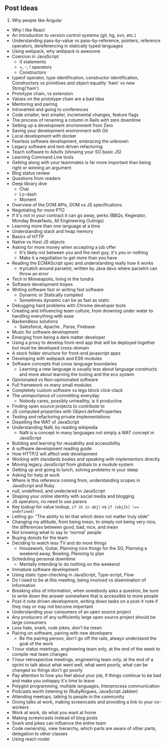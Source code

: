## Post Ideas

1. Why people like Angular
* Why I like React
* An introduction to version control systems (git, hg, svn, etc.)
* Understanding pass-by-value vs pass-by-reference, pointers, reference operators, dereferencing in statically typed languages
* Using webpack, why webpack is awesome
* Coercion in JavaScript
  * if statements
  * +, -, ! operators
  * Constructors
* typeof operator, type identification, constructor identification, Constructors vs primitives and object equality 'ham' vs new String('ham')
* Prototype chain, vs extension
* Values on the prototype chain are a bad idea
* Mentoring and pairing
* Introverted and going to conferences
* Code smaller, test smaller, incremental changes, feature flags
* The process of renaming a column in Rails with zero downtime
* Setting up a development environment from Zero
* Saving your development environment with Git
* Local development with docker
* Fearless software development, embracing the unknown
* Legacy software and test-driven refactoring
* Teach software to Adults (showing your SO basic JS)
* Learning Command Line tools
* Getting along with your teammates is far more important than being right or winning an argument
* Blog status review
* Questions from readers
* Deep library dive
  * Chai
  * Lo-dash
  * Moment
* Overview of the DOM APIs, DOM vs JS specifications
* Negotiating for more PTO
* If it's not in your contract it can go away, perks (BBQs, Kegerator, Monday Breakfasts, All Engineering Outings)
* Learning more than one language at a time
* Understanding stack and heap memory
* Basics of HTTP
* Native vs Host JS objects
* Asking for more money when accepting a job offer
  * It's likely not between you and the next guy, it's you or nothing
  * Make it a negotiation to get more than you have
* Reading the ECMAScript spec and understanding really how it works
  * try/catch around parseInt, written by Java devs where parseInt can throw an error
* Tech in Minneapolis, living in the tundra
* Software development tropes
* Writing software fast or writing fast software
  * Dynamic or Statically compiled
  * Sometimes dynamic can be as fast as static
* Debugging hard problems with Chrome developer tools
* Creating and influencing team culture, from drowning under water to handling everything with ease
* Backendless solutions
  * Salesforce, Apache <Project>, Parse, Firebase
* Music for software development
* Emerging from being a dark matter developer
* Using a proxy to develop front-end app that will be deployed together but must be developed cross-domain
* A stock folder structure for front-end javascript apps
* Developing with webpack and ES6 modules
* Software concepts that cross language boundaries
  * Learning a new language is usually less about language constructs and more about learning the tooling and the eco system
* Opinionated vs Non-opinionated software
* Full framework vs many small modules
* Completely custom software vs lego block click-clack
* The unimportance of committing everyday
  * Nobody cares, possibly unhealthy, is it productive
* Finding open source projects to contribute to
* JS computed properties with Object.defineProperties
* Testing and refactoring private implementations
* Dispelling the WAT of JavaScript
* Understanding NaN, by reading wikipedia
  * NaN is a concept in many languages not simply a WAT concept in JavaScript
* Building and learning for reusability and accessibility
* A software development reading guide
* How HTTP/2 will affect web development
* Working with standards bodies and speaking with implementors directly
* Moving legacy JavaScript from globals to a module system
* Getting up and going to lunch, solving problems in your sleep
* Asking for help at work
* Where is this reference coming from, understanding scopes in JavaScript and Ruby
* null, undefined, and undeclared in JavaScript
* Shaping your online identity with social media and blogging
* JS operators, no need to use parens
* Key lookup for value lookup, `if (k in obj)` vs `if (obj[k] !== undefined)`
* Letting go: "The ability to let that which does not matter truly slide"
* Changing my attitude, from being mean, to simply not being very nice, the differences between good, bad, nice, and mean
* Not knowing what to say to 'normal' people
* Buying donuts for the team
* Deciding to watch less TV and do more things
  * Housework, Guitar, Planning nice things for the SO, Planning a weekend away, Bowling, Planning to plan
* Scheduling personal downtime
  * Mentally intending to do nothing on the weekend
* Immature software development
* Using static type-checking in JavaScript, Type-script, Flow
* Do I need to be at this meeting, being involved vs disemination of information
* Breaking silos of information, when somebody asks a question, be sure to write down the answer somewhere that is accessible to more people
* Post-it note driven development, writing down tasks on a post-it note if they may or may not become important
* Understanding your consumers of an open source project
* Any producers of any sufficiently large open source project should be large consumers
* Less hate, snark, rude jokes, don't be mean
* Pairing on software, pairing with new developers
  * Be the pairing person, don't go off the rails, always understand the goal of the work
* 1 hour status meetings, engineering team only, at the end of the week to compile real team changes
* 1 hour retrospective meetings, engineering team only, at the end of a sprint to talk about what went well, what went poorly, what can be changed so things don't go poorly
* Pay attention to how you feel about your job, if things continue to be bad and make you unhappy it's time to leave
* Polyglot programming, multiple languages, Interprocess communication
* Podcasts worth listening to (RubyRogues, JavaScript Jabber)
* Attending meetups, talking to people in the community
* Giving talks at work, making screencasts and providing a link to your co-workers
* Work at work, do what you want at home
* Making screencasts instead of blog posts
* Snark and jokes can influence the entire team
* Code ownership, view hierarchy, which parts are aware of other parts, delegation to other classes
* Using react-router
